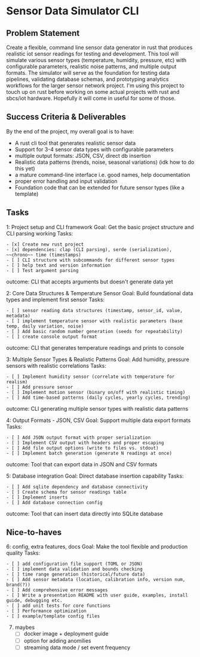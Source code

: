 # Sensor Data Simulator CLI
## Problem Statement
Create a flexible, command line sensor data generator in rust that produces realistic iot sensor readings for testing and development. This tool will simulate various sensor types (temperature, humidity, pressure, etc) with configurable parameters, realistic noise patterns, and multiple output formats. The simulator will serve as the foundation for testing data pipelines, validating database schemas, and prototyping analytics workflows for the larger sensor network project.
I'm using this project to touch up on rust before working on some actual projects with rust and sbcs/iot hardware. Hopefully it will come in useful for some of those.

## Success Criteria & Deliverables
By the end of the project, my overall goal is to have:

- A rust cli tool that generates realistic sensor data
- Support for 3-4 sensor data types with configurable parameters
- multiple output formats: JSON, CSV, direct db insertion
- Realistic data patterns (trends, noise, seasonal variations) (idk how to do this yet)
- a mature command-line interface i.e. good names, help documentation
- proper error handling and input validation
- Foundation code that can be extended for future sensor types (like a template)

## Tasks
1: Project setup and CLI framework
Goal: Get the basic project structure and CLI parsing working
Tasks:

    - [x] Create new rust project
    - [x] dependencies: clap (CLI parsing), serde (serialization), ~~chrono~~ time (timestamps)
    - [ ] CLI structure with subcommands for different sensor types
    - [ ] help text and version information
    - [ ] Test argument parsing

outcome: CLI that accepts arguments but doesn't generate data yet

2: Core Data Structures & Temperature Sensor
Goal: Build foundational data types and implement first sensor
Tasks:

    - [ ] sensor reading data structures (timestamp, sensor_id, value, metadata)
    - [ ] implement temperature sensor with realistic parameters (base temp, daily variation, noise)
    - [ ] Add basic random number generation (seeds for repeatability)
    - [ ] create console output format

outcome: CLI that generates temperature readings and prints to console

3: Multiple Sensor Types & Realistic Patterns
Goal: Add humidity, pressure sensors with realistic correlations
Tasks:

    - [ ] Implement humidity sensor (correlate with temperature for realism)
    - [ ] Add pressure sensor
    - [ ] Implement motion sensor (binary on/off with realistic timing)
    - [ ] Add time-based patterns (daily cycles, yearly cycles, trending)

outcome: CLI generating multiple sensor types with realistic data patterns

4: Output Formats - JSON, CSV
Goal: Support multiple data export formats
Tasks:

    - [ ] Add JSON output format with proper serialization
    - [ ] Implement CSV output with headers and proper escaping
    - [ ] Add file output options (write to files vs. stdout)
    - [ ] Implement batch generation (generate N readings at once)

outcome: Tool that can export data in JSON and CSV formats

5: Database integration
Goal: Direct database insertion capability
Tasks:

    - [ ] Add sqlite dependency and database connectivity
    - [ ] Create schema for sensor readings table
    - [ ] Implement inserts
    - [ ] Add database connection config

outcome: Tool that can insert data directly into SQLite database

## Nice-to-haves

6: config, extra features, docs
Goal: Make the tool flexible and production quality
Tasks:

    - [ ] add configuration file support (TOML or JSON)
    - [ ] implement data validation and bounds checking
    - [ ] time range generation (historical/future data)
    - [ ] Add sensor metadata (location, calibration info, version num, brand(?))
    - [ ] Add comprehensive error messages
    - [ ] Write a presentation README with user guide, examples, install guide, debugging etc.
    - [ ] add unit tests for core functions
    - [ ] Performance optimization
    - [ ] example/template config files


7. maybes
    - [ ] docker image + deployment guide
    - [ ] option for adding anomilies
    - [ ] streaming data mode / set event frequency